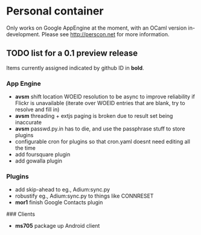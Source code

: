 Personal container
==================

Only works on Google AppEngine at the moment, with an OCaml version in-development.
Please see <http://perscon.net> for more information.

TODO list for a 0.1 preview release
-----------------------------------

Items currently assigned indicated by github ID in **bold**.

### App Engine

- **avsm** shift location WOEID resolution to be async to improve reliability if Flickr is unavailable (iterate over WOEID entries that are blank, try to resolve and fill in)
- **avsm** threading + extjs paging is broken due to result set being inaccurate
- **avsm** passwd.py.in has to die, and use the passphrase stuff to store plugins
- configurable cron for plugins so that cron.yaml doesnt need editing all the time
- add foursquare plugin
- add gowalla plugin
    
### Plugins

- add skip-ahead to eg., Adium:sync.py
- robustify eg., Adium:sync.py to things like CONNRESET
- **mor1** finish Google Contacts plugin

### Clients

- **ms705** package up Android client

